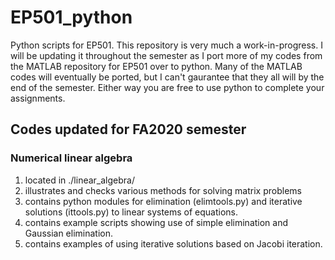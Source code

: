 # EP501_python

Python scripts for EP501.  This repository is very much a work-in-progress.  I will be updating it throughout the semester as I port more of my codes from the MATLAB repository for EP501 over to python.  Many of the MATLAB codes will eventually be ported, but I can't gaurantee that they all will by the end of the semester.  Either way you are free to use python to complete your assignments.  

## Codes updated for FA2020 semester

### Numerical linear algebra

1.  located in ./linear_algebra/
2.  illustrates and checks various methods for solving matrix problems
3.  contains python modules for elimination (elimtools.py) and iterative solutions (ittools.py) to linear systems of equations.
4.  contains example scripts showing use of simple elimination and Gaussian elimination.  
5.  contains examples of using iterative solutions based on Jacobi iteration.  
